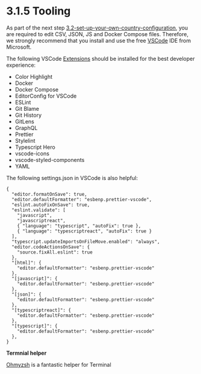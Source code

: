 # 3.1.5 Tooling

As part of the next step [3.2-set-up-your-own-country-configuration](../3.2-set-up-your-own-country-configuration/ "mention"), you are required to edit CSV, JSON, JS and Docker Compose files. Therefore, we strongly recommend that you install and use the free [VSCode](https://code.visualstudio.com/) IDE from Microsoft.

The following VSCode [Extensions](https://code.visualstudio.com/docs/editor/extension-marketplace) should be installed for the best developer experience:

* Color Highlight
* Docker
* Docker Compose
* EditorConfig for VSCode
* ESLint
* Git Blame
* Git History
* GitLens
* GraphQL
* Prettier
* Stylelint
* Typescript Hero
* vscode-icons
* vscode-styled-components
* YAML

The following settings.json in VSCode is also helpful:

```
{
  "editor.formatOnSave": true,
  "editor.defaultFormatter": "esbenp.prettier-vscode",
  "eslint.autoFixOnSave": true,
  "eslint.validate": [
    "javascript",
    "javascriptreact",
    { "language": "typescript", "autoFix": true },
    { "language": "typescriptreact", "autoFix": true }
  ],
  "typescript.updateImportsOnFileMove.enabled": "always",
  "editor.codeActionsOnSave": {
    "source.fixAll.eslint": true
  },
  "[html]": {
    "editor.defaultFormatter": "esbenp.prettier-vscode"
  },
  "[javascript]": {
    "editor.defaultFormatter": "esbenp.prettier-vscode"
  },
  "[json]": {
    "editor.defaultFormatter": "esbenp.prettier-vscode"
  },
  "[typescriptreact]": {
    "editor.defaultFormatter": "esbenp.prettier-vscode"
  },
  "[typescript]": {
    "editor.defaultFormatter": "esbenp.prettier-vscode"
  },
}
```

**Termnial helper**

[Ohmyzsh](https://github.com/ohmyzsh/ohmyzsh) is a fantastic helper for Terminal
